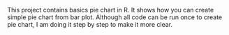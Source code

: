 
This project contains basics pie chart in R. It shows how you can create simple pie chart from bar plot. Although all code can be run once to create pie chart, I am doing it step by step to make it more clear.

